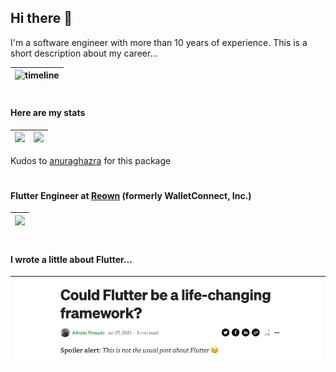 ## Hi there 👋

I'm a software engineer with more than 10 years of experience. This is a short description about my career...

|![timeline](https://user-images.githubusercontent.com/14978705/119958079-f884ec00-bfa2-11eb-8638-5c7a510787e3.png)|
|-------------|
#
#### Here are my stats

| <img src="https://github-readme-stats.vercel.app/api?username=quetool&theme=light&show_icons=true&hide_border=true&hide_title=true" /> | <img src="https://github-readme-stats.vercel.app/api/top-langs/?username=quetool&hide=css,shell,ruby,html&langs_count=20&theme=swift&bg_color=FFFFFF&hide_border=true&layout=compact" /> |
| ----------- | ----------- |

Kudos to [anuraghazra](https://github.com/anuraghazra/github-readme-stats) for this package
#
#### Flutter Engineer at [Reown](https://reown.com) (formerly WalletConnect, Inc.)

| <a href="https://github.com/reown-com/reown_flutter"><img src="https://github-readme-stats.vercel.app/api/pin/?username=reown-com&repo=reown_flutter&show_icons=true&theme=default_repocard&bg_color=FFFFFF&hide_border=true&hide_title=true&icon_color=ff2200"></a> 
| ----------- |

#
#### I wrote a little about Flutter...

|<a href="https://alfreedom.medium.com/could-flutter-be-a-life-changing-framework-60eb7fa245c7">![medium](https://raw.githubusercontent.com/quetool/quetool/master/preview_medium.png)</a>|
| ----------- |
